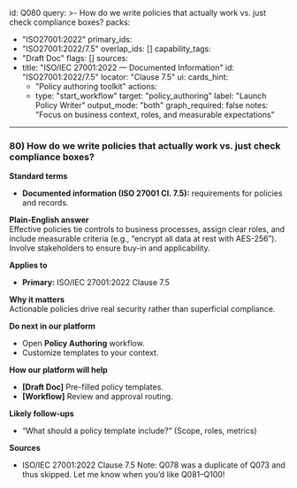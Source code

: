 id: Q080
query: >-
  How do we write policies that actually work vs. just check compliance boxes?
packs:
  - "ISO27001:2022"
primary_ids:
  - "ISO27001:2022/7.5"
overlap_ids: []
capability_tags:
  - "Draft Doc"
flags: []
sources:
  - title: "ISO/IEC 27001:2022 — Documented Information"
    id: "ISO27001:2022/7.5"
    locator: "Clause 7.5"
ui:
  cards_hint:
    - "Policy authoring toolkit"
  actions:
    - type: "start_workflow"
      target: "policy_authoring"
      label: "Launch Policy Writer"
output_mode: "both"
graph_required: false
notes: "Focus on business context, roles, and measurable expectations"
---
### 80) How do we write policies that actually work vs. just check compliance boxes?

**Standard terms**  
- **Documented information (ISO 27001 Cl. 7.5):** requirements for policies and records.

**Plain-English answer**  
Effective policies tie controls to business processes, assign clear roles, and include measurable criteria (e.g., “encrypt all data at rest with AES-256”). Involve stakeholders to ensure buy-in and applicability.

**Applies to**  
- **Primary:** ISO/IEC 27001:2022 Clause 7.5

**Why it matters**  
Actionable policies drive real security rather than superficial compliance.

**Do next in our platform**  
- Open **Policy Authoring** workflow.  
- Customize templates to your context.

**How our platform will help**  
- **[Draft Doc]** Pre-filled policy templates.  
- **[Workflow]** Review and approval routing.  

**Likely follow-ups**  
- “What should a policy template include?” (Scope, roles, metrics)

**Sources**  
- ISO/IEC 27001:2022 Clause 7.5
Note: Q078 was a duplicate of Q073 and thus skipped. Let me know when you’d like Q081–Q100!
